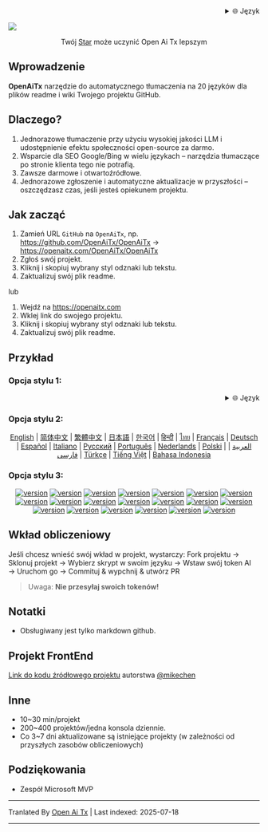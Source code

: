 <div align="right" >
  <details>
    <summary >🌐 Język</summary>
    <div>
      <div align="center">
         <a href="https://openaitx.github.io/view.html?user=OpenAiTx&project=OpenAiTx&lang=en">English</a>
         | <a href="https://openaitx.github.io/view.html?user=OpenAiTx&project=OpenAiTx&lang=zh-CN">简体中文</a>
         | <a href="https://openaitx.github.io/view.html?user=OpenAiTx&project=OpenAiTx&lang=zh-TW">繁體中文</a>
         | <a href="https://openaitx.github.io/view.html?user=OpenAiTx&project=OpenAiTx&lang=ja">日本語</a>
         | <a href="https://openaitx.github.io/view.html?user=OpenAiTx&project=OpenAiTx&lang=ko">한국어</a>
         | <a href="https://openaitx.github.io/view.html?user=OpenAiTx&project=OpenAiTx&lang=hi">हिन्दी</a>
         | <a href="https://openaitx.github.io/view.html?user=OpenAiTx&project=OpenAiTx&lang=th">ไทย</a>
         | <a href="https://openaitx.github.io/view.html?user=OpenAiTx&project=OpenAiTx&lang=fr">Français</a>
         | <a href="https://openaitx.github.io/view.html?user=OpenAiTx&project=OpenAiTx&lang=de">Deutsch</a>
         | <a href="https://openaitx.github.io/view.html?user=OpenAiTx&project=OpenAiTx&lang=es">Español</a>
         | <a href="https://openaitx.github.io/view.html?user=OpenAiTx&project=OpenAiTx&lang=it">Italiano</a>
         | <a href="https://openaitx.github.io/view.html?user=OpenAiTx&project=OpenAiTx&lang=ru">Русский</a>
         | <a href="https://openaitx.github.io/view.html?user=OpenAiTx&project=OpenAiTx&lang=pt">Português</a>
         | <a href="https://openaitx.github.io/view.html?user=OpenAiTx&project=OpenAiTx&lang=nl">Nederlands</a>
         | <a href="https://openaitx.github.io/view.html?user=OpenAiTx&project=OpenAiTx&lang=pl">Polski</a>
         | <a href="https://openaitx.github.io/view.html?user=OpenAiTx&project=OpenAiTx&lang=ar">العربية</a>
         | <a href="https://openaitx.github.io/view.html?user=OpenAiTx&project=OpenAiTx&lang=fa">فارسی</a>
         | <a href="https://openaitx.github.io/view.html?user=OpenAiTx&project=OpenAiTx&lang=tr">Türkçe</a>
         | <a href="https://openaitx.github.io/view.html?user=OpenAiTx&project=OpenAiTx&lang=vi">Tiếng Việt</a>
         | <a href="https://openaitx.github.io/view.html?user=OpenAiTx&project=OpenAiTx&lang=id">Bahasa Indonesia</a>
      </div>
    </div>
  </details>
</div>

![](https://openaitx.github.io/logo_crop.png)



<div align="center">
 Twój <a href="https://github.com/OpenAiTx/OpenAiTx">Star</a>  może uczynić Open Ai Tx lepszym
</div>


## Wprowadzenie

**OpenAiTx** narzędzie do automatycznego tłumaczenia na 20 języków dla plików readme i wiki Twojego projektu GitHub.

## Dlaczego?

1. Jednorazowe tłumaczenie przy użyciu wysokiej jakości LLM i udostępnienie efektu społeczności open-source za darmo.
2. Wsparcie dla SEO Google/Bing w wielu językach – narzędzia tłumaczące po stronie klienta tego nie potrafią.
3. Zawsze darmowe i otwartoźródłowe.
4. Jednorazowe zgłoszenie i automatyczne aktualizacje w przyszłości – oszczędzasz czas, jeśli jesteś opiekunem projektu.


## Jak zacząć

1. Zamień URL `GitHub` na `OpenAiTx`, np. https://github.com/OpenAiTx/OpenAiTx → https://openaitx.com/OpenAiTx/OpenAiTx  
2. Zgłoś swój projekt.
3. Kliknij i skopiuj wybrany styl odznaki lub tekstu.
4. Zaktualizuj swój plik readme.

lub

1. Wejdź na https://openaitx.com
2. Wklej link do swojego projektu.
3. Kliknij i skopiuj wybrany styl odznaki lub tekstu.
4. Zaktualizuj swój plik readme.

## Przykład

### Opcja stylu 1:

<div align="right" >
  <details>
    <summary >🌐 Język</summary>
    <div>
      <div align="center">
         <a href="https://openaitx.github.io/view.html?user=OpenAiTx&project=OpenAiTx&lang=en">English</a>
         | <a href="https://openaitx.github.io/view.html?user=OpenAiTx&project=OpenAiTx&lang=zh-CN">简体中文</a>
         | <a href="https://openaitx.github.io/view.html?user=OpenAiTx&project=OpenAiTx&lang=zh-TW">繁體中文</a>
         | <a href="https://openaitx.github.io/view.html?user=OpenAiTx&project=OpenAiTx&lang=ja">日本語</a>
         | <a href="https://openaitx.github.io/view.html?user=OpenAiTx&project=OpenAiTx&lang=ko">한국어</a>
         | <a href="https://openaitx.github.io/view.html?user=OpenAiTx&project=OpenAiTx&lang=hi">हिन्दी</a>
         | <a href="https://openaitx.github.io/view.html?user=OpenAiTx&project=OpenAiTx&lang=th">ไทย</a>
         | <a href="https://openaitx.github.io/view.html?user=OpenAiTx&project=OpenAiTx&lang=fr">Français</a>
         | <a href="https://openaitx.github.io/view.html?user=OpenAiTx&project=OpenAiTx&lang=de">Deutsch</a>
         | <a href="https://openaitx.github.io/view.html?user=OpenAiTx&project=OpenAiTx&lang=es">Español</a>
         | <a href="https://openaitx.github.io/view.html?user=OpenAiTx&project=OpenAiTx&lang=it">Italiano</a>
         | <a href="https://openaitx.github.io/view.html?user=OpenAiTx&project=OpenAiTx&lang=ru">Русский</a>
         | <a href="https://openaitx.github.io/view.html?user=OpenAiTx&project=OpenAiTx&lang=pt">Português</a>
         | <a href="https://openaitx.github.io/view.html?user=OpenAiTx&project=OpenAiTx&lang=nl">Nederlands</a>
         | <a href="https://openaitx.github.io/view.html?user=OpenAiTx&project=OpenAiTx&lang=pl">Polski</a>
         | <a href="https://openaitx.github.io/view.html?user=OpenAiTx&project=OpenAiTx&lang=ar">العربية</a>
         | <a href="https://openaitx.github.io/view.html?user=OpenAiTx&project=OpenAiTx&lang=fa">فارسی</a>
         | <a href="https://openaitx.github.io/view.html?user=OpenAiTx&project=OpenAiTx&lang=tr">Türkçe</a>
         | <a href="https://openaitx.github.io/view.html?user=OpenAiTx&project=OpenAiTx&lang=vi">Tiếng Việt</a>
         | <a href="https://openaitx.github.io/view.html?user=OpenAiTx&project=OpenAiTx&lang=id">Bahasa Indonesia</a>
      </div>
    </div>
  </details>
</div>


### Opcja stylu 2:

<p align="center">
  <a href="https://openaitx.github.io/view.html?user=OpenAiTx&project=OpenAiTx&lang=en">English</a> |
  <a href="https://openaitx.github.io/view.html?user=OpenAiTx&project=OpenAiTx&lang=zh-CN">简体中文</a> |
  <a href="https://openaitx.github.io/view.html?user=OpenAiTx&project=OpenAiTx&lang=zh-TW">繁體中文</a> |
  <a href="https://openaitx.github.io/view.html?user=OpenAiTx&project=OpenAiTx&lang=ja">日本語</a> |
  <a href="https://openaitx.github.io/view.html?user=OpenAiTx&project=OpenAiTx&lang=ko">한국어</a> |
  <a href="https://openaitx.github.io/view.html?user=OpenAiTx&project=OpenAiTx&lang=hi">हिन्दी</a> |
  <a href="https://openaitx.github.io/view.html?user=OpenAiTx&project=OpenAiTx&lang=th">ไทย</a> |
  <a href="https://openaitx.github.io/view.html?user=OpenAiTx&project=OpenAiTx&lang=fr">Français</a> |
  <a href="https://openaitx.github.io/view.html?user=OpenAiTx&project=OpenAiTx&lang=de">Deutsch</a> |
  <a href="https://openaitx.github.io/view.html?user=OpenAiTx&project=OpenAiTx&lang=es">Español</a> |
  <a href="https://openaitx.github.io/view.html?user=OpenAiTx&project=OpenAiTx&lang=it">Italiano</a> |
  <a href="https://openaitx.github.io/view.html?user=OpenAiTx&project=OpenAiTx&lang=ru">Русский</a> |
  <a href="https://openaitx.github.io/view.html?user=OpenAiTx&project=OpenAiTx&lang=pt">Português</a> |
  <a href="https://openaitx.github.io/view.html?user=OpenAiTx&project=OpenAiTx&lang=nl">Nederlands</a> |
  <a href="https://openaitx.github.io/view.html?user=OpenAiTx&project=OpenAiTx&lang=pl">Polski</a> |
  <a href="https://openaitx.github.io/view.html?user=OpenAiTx&project=OpenAiTx&lang=ar">العربية</a> |
  <a href="https://openaitx.github.io/view.html?user=OpenAiTx&project=OpenAiTx&lang=fa">فارسی</a> |
  <a href="https://openaitx.github.io/view.html?user=OpenAiTx&project=OpenAiTx&lang=tr">Türkçe</a> |
  <a href="https://openaitx.github.io/view.html?user=OpenAiTx&project=OpenAiTx&lang=vi">Tiếng Việt</a> |
  <a href="https://openaitx.github.io/view.html?user=OpenAiTx&project=OpenAiTx&lang=id">Bahasa Indonesia</a>
</p>

### Opcja stylu 3:


<div align="center"><p><a href="https://openaitx.github.io/view.html?user=OpenAiTx&project=OpenAiTx&lang=en"><img src="https://img.shields.io/badge/EN-white" alt="version"></a> <a href="https://openaitx.github.io/view.html?user=OpenAiTx&project=OpenAiTx&lang=zh-CN"><img src="https://img.shields.io/badge/简中-white" alt="version"></a> <a href="https://openaitx.github.io/view.html?user=OpenAiTx&project=OpenAiTx&lang=zh-TW"><img src="https://img.shields.io/badge/繁中-white" alt="version"></a> <a href="https://openaitx.github.io/view.html?user=OpenAiTx&project=OpenAiTx&lang=ja"><img src="https://img.shields.io/badge/日本語-white" alt="version"></a> <a href="https://openaitx.github.io/view.html?user=OpenAiTx&project=OpenAiTx&lang=ko"><img src="https://img.shields.io/badge/한국어-white" alt="version"></a> <a href="https://openaitx.github.io/view.html?user=OpenAiTx&project=OpenAiTx&lang=hi"><img src="https://img.shields.io/badge/हिन्दी-white" alt="version"></a> <a href="https://openaitx.github.io/view.html?user=OpenAiTx&project=OpenAiTx&lang=th"><img src="https://img.shields.io/badge/ไทย-white" alt="version"></a> <a href="https://openaitx.github.io/view.html?user=OpenAiTx&project=OpenAiTx&lang=fr"><img src="https://img.shields.io/badge/Français-white" alt="version"></a> <a href="https://openaitx.github.io/view.html?user=OpenAiTx&project=OpenAiTx&lang=de"><img src="https://img.shields.io/badge/Deutsch-white" alt="version"></a> <a href="https://openaitx.github.io/view.html?user=OpenAiTx&project=OpenAiTx&lang=es"><img src="https://img.shields.io/badge/Español-white" alt="version"></a> <a href="https://openaitx.github.io/view.html?user=OpenAiTx&project=OpenAiTx&lang=it"><img src="https://img.shields.io/badge/Italiano-white" alt="version"></a> <a href="https://openaitx.github.io/view.html?user=OpenAiTx&project=OpenAiTx&lang=ru"><img src="https://img.shields.io/badge/Русский-white" alt="version"></a> <a href="https://openaitx.github.io/view.html?user=OpenAiTx&project=OpenAiTx&lang=pt"><img src="https://img.shields.io/badge/Português-white" alt="version"></a> <a href="https://openaitx.github.io/view.html?user=OpenAiTx&project=OpenAiTx&lang=nl"><img src="https://img.shields.io/badge/Nederlands-white" alt="version"></a> <a href="https://openaitx.github.io/view.html?user=OpenAiTx&project=OpenAiTx&lang=pl"><img src="https://img.shields.io/badge/Polski-white" alt="version"></a> <a href="https://openaitx.github.io/view.html?user=OpenAiTx&project=OpenAiTx&lang=ar"><img src="https://img.shields.io/badge/العربية-white" alt="version"></a> <a href="https://openaitx.github.io/view.html?user=OpenAiTx&project=OpenAiTx&lang=fa"><img src="https://img.shields.io/badge/فارسی-white" alt="version"></a> <a href="https://openaitx.github.io/view.html?user=OpenAiTx&project=OpenAiTx&lang=tr"><img src="https://img.shields.io/badge/Türkçe-white" alt="version"></a> <a href="https://openaitx.github.io/view.html?user=OpenAiTx&project=OpenAiTx&lang=vi"><img src="https://img.shields.io/badge/Tiếng Việt-white" alt="version"></a> <a href="https://openaitx.github.io/view.html?user=OpenAiTx&project=OpenAiTx&lang=id"><img src="https://img.shields.io/badge/Bahasa Indonesia-white" alt="version"></a> </p></div>




## Wkład obliczeniowy

Jeśli chcesz wnieść swój wkład w projekt, wystarczy:
Fork projektu → Sklonuj projekt → Wybierz skrypt w swoim języku → Wstaw swój token AI → Uruchom go → Commituj & wypchnij & utwórz PR

> Uwaga: **Nie przesyłaj swoich tokenów!**



## Notatki

- Obsługiwany jest tylko markdown github. 



## Projekt FrontEnd
[Link do kodu źródłowego projektu](https://github.com/OpenAiTx/OpenAiTx_FrontEnd) autorstwa [@mikechen](https://github.com/mikechen-git)

## Inne

- 10~30 min/projekt
- 200~400 projektów/jedna konsola dziennie.
- Co 3~7 dni aktualizowane są istniejące projekty (w zależności od przyszłych zasobów obliczeniowych)



## Podziękowania

- Zespół Microsoft MVP


---

Tranlated By [Open Ai Tx](https://github.com/OpenAiTx/OpenAiTx) | Last indexed: 2025-07-18

---
